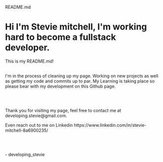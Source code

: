 README.md

<h1> Hi I'm Stevie mitchell, I'm working hard to become a fullstack developer. </h1>
 This is my README.md!
<br> </br>
  <p> I'm in the process of cleaning up my page.
Working on new projects as well as getting my code and commits up to par.
My Learning is taking place so please bear with my development on this Github page.
  </p>
  <br> </br>
<p> Thank you for visiting my page, feel free to contact me at developing.stevie@gmail.com. </p>
<p> Even reach out to me on Linkedin https://www.linkedin.com/in/stevie-mitchell-8a6900235/ </p>

<br> </br>

<footer> - developing_stevie </footer>
